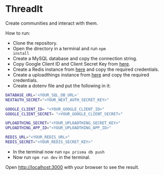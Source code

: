 # ThreadIt

Create communities and interact with them.

How to run:

- Clone the repository.
- Open the directory in a terminal and run <code>npm install</code>
- Create a MySQL database and copy the connection string.
- Copy Google Client ID and Client Secret Key from [here](https://console.cloud.google.com/).
- Create a Redis instance from [here](https://upstash.com/) and copy the required credentials.
- Create a uploadthings instance from [here](https://uploadthing.com/) and copy the required credentials.
- Create a dotenv file and put the following in it:
```bash
DATABASE_URL='<YOUR_SQL_DB_URL>'
NEXTAUTH_SECRET="<YOUR_NEXT_AUTH_SECRET_KEY>"

GOOGLE_CLIENT_ID= "<YOUR_GOOGLE_CLIENT_ID>"
GOOGLE_CLIENT_SECRET= "<YOUR_GOOGLE_CLIENT_SECRET>"

UPLOADTHING_SECRET="<YOUR_UPLOADTHING_SECRET_KEY>"
UPLOADTHING_APP_ID="<YOUR_UPLOADTHING_APP_ID>"

REDIS_URL="<YOUR_REDIS_URL>"
REDIS_SECRET="<YOUR_REDIS_SECRET_KEY>"
```
- In the terminal now run <code>npx prisma db push</code>
- Now run <code>npm run dev</code> in the terminal.

Open [http://localhost:3000](http://localhost:3000) with your browser to see the result.